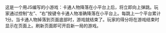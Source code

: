 这是一个用JS编写的小游戏：卡通人物降落在小平台上后，将立即向上弹跳。玩家通过控制“左”、“右”按键令卡通人物准确降落在小平台上。每跳上一个平台累计1分。当卡通人物掉落到页面底部时，游戏就结束了。玩家的得分将在游戏结束时显示在页面上。刷新页面即可开启新一局的游戏。
